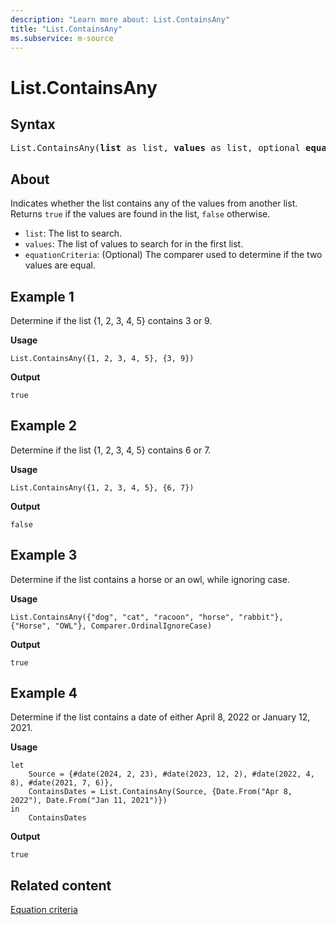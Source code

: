 ```yaml
---
description: "Learn more about: List.ContainsAny"
title: "List.ContainsAny"
ms.subservice: m-source
---
```

# List.ContainsAny

## Syntax

<pre>
List.ContainsAny(<b>list</b> as list, <b>values</b> as list, optional <b>equationCriteria</b> as any) as logical
</pre>

## About

Indicates whether the list contains any of the values from another list. Returns `true` if the values are found in the list, `false` otherwise.

* `list`: The list to search.
* `values`: The list of values to search for in the first list.
* `equationCriteria`: (Optional) The comparer used to determine if the two values are equal.

## Example 1

Determine if the list {1, 2, 3, 4, 5} contains 3 or 9.

**Usage**

```powerquery-m
List.ContainsAny({1, 2, 3, 4, 5}, {3, 9})
```

**Output**

`true`

## Example 2

Determine if the list {1, 2, 3, 4, 5} contains 6 or 7.

**Usage**

```powerquery-m
List.ContainsAny({1, 2, 3, 4, 5}, {6, 7})
```

**Output**

`false`

## Example 3

Determine if the list contains a horse or an owl, while ignoring case.

**Usage**

```powerquery-m
List.ContainsAny({"dog", "cat", "racoon", "horse", "rabbit"}, {"Horse", "OWL"}, Comparer.OrdinalIgnoreCase)
```

**Output**

`true`

## Example 4

Determine if the list contains a date of either April 8, 2022 or January 12, 2021.

**Usage**

```powerquery-m
let
    Source = {#date(2024, 2, 23), #date(2023, 12, 2), #date(2022, 4, 8), #date(2021, 7, 6)},
    ContainsDates = List.ContainsAny(Source, {Date.From("Apr 8, 2022"), Date.From("Jan 11, 2021")})
in
    ContainsDates
```

**Output**

`true`

## Related content

[Equation criteria](list-functions.md#equation-criteria)
